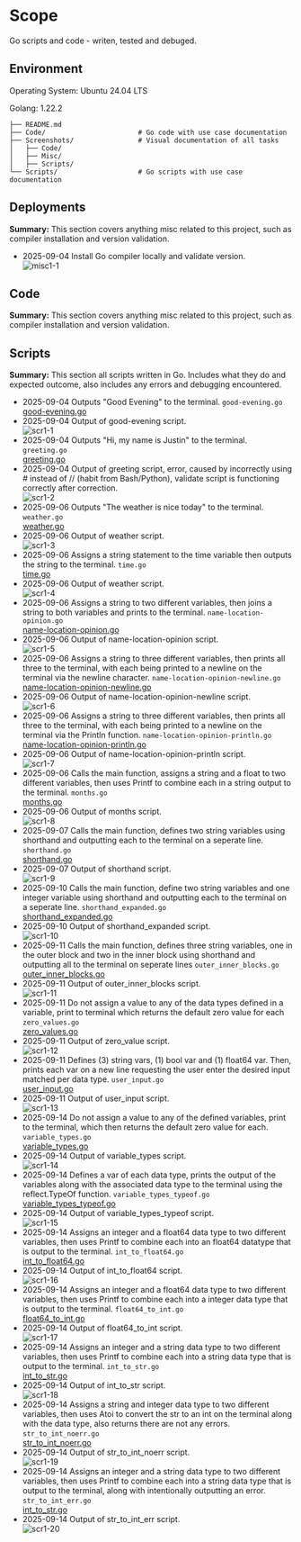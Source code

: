 # Scope
Go scripts and code - writen, tested and debuged.

## Environment
Operating System: Ubuntu 24.04 LTS

Golang: 1.22.2
```
├── README.md
├── Code/                       # Go code with use case documentation
├── Screenshots/                # Visual documentation of all tasks
│   ├── Code/
│   ├── Misc/
│   ├── Scripts/
└── Scripts/                    # Go scripts with use case documentation

```
## Deployments
**Summary:** This section covers anything misc related to this project, such as compiler installation and version validation.

- 2025-09-04 Install Go compiler locally and validate version.  
  ![misc1-1](Miscellaneous/misc1-1.jpg)

## Code
**Summary:** This section covers anything misc related to this project, such as compiler installation and version validation.

## Scripts
**Summary:** This section all scripts written in Go. Includes what they do and expected outcome, also includes any errors and debugging encountered.

- 2025-09-04 Outputs "Good Evening" to the terminal. `good-evening.go`  
  [good-evening.go](Scripts/Scripts/good-evening.go)
- 2025-09-04 Output of good-evening script.  
  ![scr1-1](Scripts/scr1-1.jpg)
- 2025-09-04 Outputs "Hi, my name is Justin" to the terminal. `greeting.go`  
  [greeting.go](Scripts/Scripts/greeting.go)
- 2025-09-04 Output of greeting script, error, caused by incorrectly using # instead of // (habit from Bash/Python), validate script is functioning correctly after correction.  
  ![scr1-2](Scripts/scr1-2.jpg)
- 2025-09-06 Outputs "The weather is nice today" to the terminal. `weather.go`  
  [weather.go](Scripts/Scripts/weather.go)
- 2025-09-06 Output of weather script.  
  ![scr1-3](Scripts/scr1-3.jpg)
- 2025-09-06 Assigns a string statement to the time variable then outputs the string to the terminal. `time.go`  
  [time.go](Scripts/Scripts/time.go)
- 2025-09-06 Output of weather script.  
  ![scr1-4](Scripts/scr1-4.jpg)
- 2025-09-06 Assigns a string to two different variables, then joins a string to both variables and prints to the terminal. `name-location-opinion.go`  
  [name-location-opinion.go](Scripts/Scripts/name-location-opinion.go)
- 2025-09-06 Output of name-location-opinion script.  
  ![scr1-5](Scripts/scr1-5.jpg)
- 2025-09-06 Assigns a string to three different variables, then prints all three to the terminal, with each being printed to a newline on the terminal via the newline character. `name-location-opinion-newline.go`  
  [name-location-opinion-newline.go](Scripts/Scripts/name-location-opinion-newline.go)
- 2025-09-06 Output of name-location-opinion-newline script.  
  ![scr1-6](Scripts/scr1-6.jpg)
- 2025-09-06 Assigns a string to three different variables, then prints all three to the terminal, with each being printed to a newline on the terminal via the Println function. `name-location-opinion-println.go`  
  [name-location-opinion-println.go](Scripts/Scripts/name-location-opinion-println.go)
- 2025-09-06 Output of name-location-opinion-println script.  
  ![scr1-7](Scripts/scr1-7.jpg)
- 2025-09-06 Calls the main function, assigns a string and a float to two different variables, then uses Printf to combine each in a string output to the terminal. `months.go`  
  [months.go](Scripts/Scripts/months.go)
- 2025-09-06 Output of months script.  
  ![scr1-8](Scripts/scr1-8.jpg)
- 2025-09-07 Calls the main function, defines two string variables using shorthand and outputting each to the terminal on a seperate line. `shorthand.go`  
  [shorthand.go](Scripts/Scripts/shorthand.go)
- 2025-09-07 Output of shorthand script.  
  ![scr1-9](Scripts/scr1-9.jpg)
- 2025-09-10 Calls the main function, define two string variables and one integer variable using shorthand and outputting each to the terminal on a seperate line. `shorthand_expanded.go`  
  [shorthand_expanded.go](Scripts/Scripts/shorthand_expanded.go)
- 2025-09-10 Output of shorthand_expanded script.  
  ![scr1-10](Scripts/scr1-10.jpg)
- 2025-09-11 Calls the main function, defines three string variables, one in the outer block and two in the inner block using shorthand and outputting all to the terminal on seperate lines `outer_inner_blocks.go`  
  [outer_inner_blocks.go](Scripts/Scripts/outer_inner_blocks.go)
- 2025-09-11 Output of outer_inner_blocks script.  
  ![scr1-11](Scripts/scr1-11.jpg)
- 2025-09-11 Do not assign a value to any of the data types defined in a variable, print to terminal which returns the default zero value for each `zero_values.go`  
  [zero_values.go](Scripts/Scripts/zero_values.go)
- 2025-09-11 Output of zero_value script.  
  ![scr1-12](Scripts/scr1-12.jpg)
- 2025-09-11 Defines (3) string vars, (1) bool var and (1) float64 var. Then, prints each var on a new line requesting the user enter the desired input matched per data type. `user_input.go`  
  [user_input.go](Scripts/Scripts/user_input.go)
- 2025-09-11 Output of user_input script.  
  ![scr1-13](Scripts/scr1-13.jpg)
- 2025-09-14 Do not assign a value to any of the defined variables, print to the terminal, which then returns the default zero value for each. `variable_types.go`  
  [variable_types.go](Scripts/Scripts/variable_types.go)
- 2025-09-14 Output of variable_types script.  
  ![scr1-14](Scripts/scr1-14.jpg)
- 2025-09-14 Defines a var of each data type, prints the output of the variables along with the associated data type to the terminal using the reflect.TypeOf function. `variable_types_typeof.go`  
  [variable_types_typeof.go](Scripts/Scripts/variable_types_typeof.go)
- 2025-09-14 Output of variable_types_typeof script.  
  ![scr1-15](Scripts/scr1-15.jpg)
- 2025-09-14 Assigns an integer and a float64 data type to two different variables, then uses Printf to combine each into an float64 datatype that is output to the terminal. `int_to_float64.go`  
  [int_to_float64.go](Scripts/Scripts/int_to_float64.go)
- 2025-09-14 Output of int_to_float64 script.  
  ![scr1-16](Scripts/scr1-16.jpg)
- 2025-09-14 Assigns an integer and a float64 data type to two different variables, then uses Printf to combine each into a integer data type that is output to the terminal. `float64_to_int.go`  
  [float64_to_int.go](Scripts/Scripts/float64_to_int.go)
- 2025-09-14 Output of float64_to_int script.  
  ![scr1-17](Scripts/scr1-17.jpg)
- 2025-09-14 Assigns an integer and a string data type to two different variables, then uses Printf to combine each into a string data type that is output to the terminal. `int_to_str.go`  
  [int_to_str.go](Scripts/Scripts/int_to_str.go)
- 2025-09-14 Output of int_to_str script.  
  ![scr1-18](Scripts/scr1-18.jpg)
- 2025-09-14 Assigns a string and integer data type to two different variables, then uses Atoi to convert the str to an int on the terminal along with the data type, also returns there are not any errors. `str_to_int_noerr.go`  
  [str_to_int_noerr.go](Scripts/Scripts/str_to_int_noerr.go)
- 2025-09-14 Output of str_to_int_noerr script.  
  ![scr1-19](Scripts/scr1-19.jpg)
- 2025-09-14 Assigns an integer and a string data type to two different variables, then uses Printf to combine each into a string data type that is output to the terminal, along with intentionally outputting an error. `str_to_int_err.go`  
  [int_to_str.go](Scripts/Scripts/int_to_str.go)
- 2025-09-14 Output of str_to_int_err script.  
  ![scr1-20](Scripts/scr1-20.jpg)
